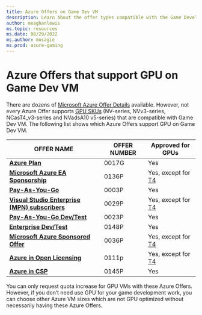 ```yaml
---
title: Azure Offers on Game Dev VM
description: Learn about the offer types compatible with the Game Development VM.
author: meaghanlewis
ms.topic: resources
ms.date: 08/29/2022
ms.author: mosagie
ms.prod: azure-gaming
---
```


# Azure Offers that support GPU on Game Dev VM

There are dozens of [Microsoft Azure Offer Details](https://azure.microsoft.com/support/legal/offer-details/) available. However, not every Azure Offer supports [GPU SKUs](/gaming/azure/game-dev-virtual-machine/choosing-gpu-sku) (NV-series, NVv3-series, NCasT4_v3-series and NVadsA10 v5-series) that are compatible with Game Dev VM. The following list shows which Azure Offers support GPU on Game Dev VM.

| **OFFER NAME** | **OFFER NUMBER** | **Approved for GPUs** |
| -------------- | ---------------- | --------------------- |
| [**Azure Plan**](https://azure.microsoft.com/offers/ms-azr-0017g/) | 0017G | Yes |
| [**Microsoft Azure EA Sponsorship**](https://azure.microsoft.com/offers/ms-azr-0136p/) | 0136P | Yes, except for [T4](/azure/virtual-machines/nct4-v3-series) |
| [**Pay-As-You-Go**](https://azure.microsoft.com/offers/ms-azr-0003p/) | 0003P | Yes |
| [**Visual Studio Enterprise (MPN) subscribers**](https://azure.microsoft.com/offers/ms-azr-0029p/) | 0029P | Yes, except for [T4](/azure/virtual-machines/nct4-v3-series) |
| [**Pay-As-You-Go Dev/Test**](https://azure.microsoft.com/offers/ms-azr-0023p/) | 0023P | Yes |
| [**Enterprise Dev/Test**](https://azure.microsoft.com/offers/ms-azr-0148p/) | 0148P | Yes |
| [**Microsoft Azure Sponsored Offer**](https://azure.microsoft.com/offers/ms-azr-0036p/) | 0036P | Yes, except for [T4](/azure/virtual-machines/nct4-v3-series) |
| [**Azure in Open Licensing**](https://azure.microsoft.com/offers/ms-azr-0111p/) | 0111p | Yes, except for [T4](/azure/virtual-machines/nct4-v3-series) |
| [**Azure in CSP**](https://azure.microsoft.com/offers/ms-azr-0145p/) | 0145P | Yes |

You can only request quota increase for GPU VMs with these Azure Offers. However, if you don’t need use GPU for your game development work, you can choose other Azure VM sizes which are not GPU optimized without necessarily having these Azure Offers.

